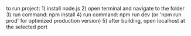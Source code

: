 to run project:
    1) install node.js
    2) open terminal and navigate to the folder
    3) run command: npm install 
    4) run command: npm run dev (or 'npm run prod' for optimized production version)
    5) after building, open localhost at the selected port
